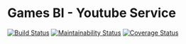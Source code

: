 # Games BI - Youtube Service

[![Build Status](https://travis-ci.org/fga-eps-mds/2018.2-GamesBI_YoutubeService.svg?branch=master)](https://travis-ci.org/fga-eps-mds/2018.2-GamesBI_YoutubeService)
[![Maintainability Status](https://api.codeclimate.com/v1/badges/8a807ceef5d7849ec474/maintainability)](https://codeclimate.com/github/fga-eps-mds/2018.2-GamesBI_YoutubeService/maintainability)
[![Coverage Status](https://coveralls.io/repos/github/fga-eps-mds/2018.2-GamesBI_YoutubeService/badge.svg?branch=HEAD)](https://coveralls.io/github/fga-eps-mds/2018.2-GamesBI_YoutubeService?branch=HEAD)
